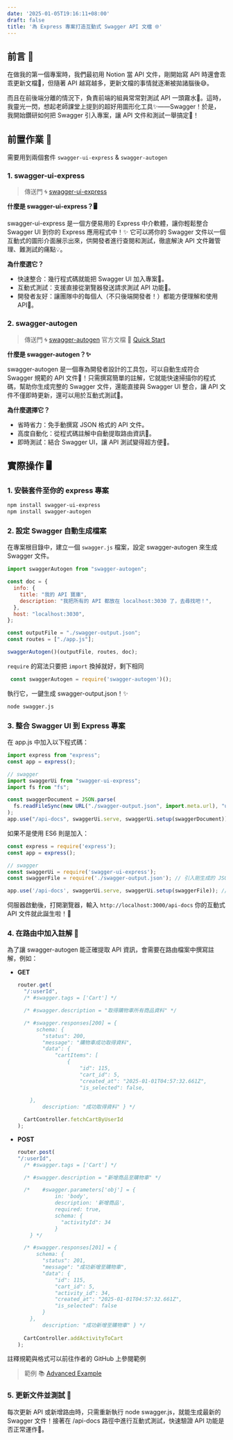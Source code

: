 ```yaml
---
date: '2025-01-05T19:16:11+08:00'
draft: false
title: '為 Express 專案打造互動式 Swagger API 文檔 🌐'
---
```

## 前言 🎤
在做我的第一個專案時，我們最初用 Notion 當 API 文件，剛開始寫 API 時還會乖乖更新文檔📄，但隨著 API 越寫越多，更新文檔的事情就逐漸被拋諸腦後😅。

而且在前後端分離的情況下，負責前端的組員常常對測試 API 一頭霧水🤔。這時，我靈光一閃，想起老師課堂上提到的超好用圖形化工具✨——Swagger！於是，我開始鑽研如何把 Swagger 引入專案，讓 API 文件和測試一舉搞定🎯！


## 前置作業 📌

需要用到兩個套件 `swagger-ui-express` & `swagger-autogen`
### 1. swagger-ui-express 
>傳送門 🌀 [swagger-ui-express](https://www.npmjs.com/package/swagger-ui-express )


**什麼是 swagger-ui-express？🖥️**

swagger-ui-express 是一個方便易用的 Express 中介軟體，讓你輕鬆整合 Swagger UI 到你的 Express 應用程式中！✨ 它可以將你的 Swagger 文件以一個互動式的圖形介面展示出來，供開發者進行查閱和測試，徹底解決 API 文件難管理、難測試的痛點💡。

**為什麼選它？**
- 快速整合：幾行程式碼就能把 Swagger UI 加入專案🔧。
- 互動式測試：支援直接從瀏覽器發送請求測試 API 功能🚀。
- 開發者友好：讓團隊中的每個人（不只後端開發者！）都能方便理解和使用 API📖。



### 2. swagger-autogen 
>傳送門 🌀 [swagger-autogen](https://www.npmjs.com/package/swagger-autogen )
>官方文檔 📄 [Quick Start](https://swagger-autogen.github.io/docs/getting-started/quick-start/)


**什麼是 swagger-autogen？✨**

swagger-autogen 是一個專為開發者設計的工具包，可以自動生成符合 Swagger 規範的 API 文件📄！只需撰寫簡單的註解，它就能快速掃描你的程式碼，幫助你生成完整的 Swagger 文件，還能直接與 Swagger UI 整合，讓 API 文件不僅即時更新，還可以用於互動式測試🚀。

**為什麼選擇它？**
- 省時省力：免手動撰寫 JSON 格式的 API 文件。
- 高度自動化：從程式碼註解中自動提取路由資訊📌。
- 即時測試：結合 Swagger UI，讓 API 測試變得超方便🔧。

## 實際操作 🖥️
### 1. 安裝套件至你的 express 專案
```bash
npm install swagger-ui-express
npm install swagger-autogen
```
    
### 2. 設定 Swagger 自動生成檔案
在專案根目錄中，建立一個 `swagger.js` 檔案，設定 swagger-autogen 來生成 Swagger 文件。

```javascript
import swaggerAutogen from "swagger-autogen";

const doc = {
  info: {
    title: "我的 API 寶庫",
    description: "我把所有的 API 都放在 localhost:3030 了，去尋找吧！",
  },
  host: "localhost:3030",
};

const outputFile = "./swagger-output.json";
const routes = ["./app.js"];

swaggerAutogen()(outputFile, routes, doc);

```

`require` 的寫法只要把 `import` 換掉就好，剩下相同
```javascript
 const swaggerAutogen = require('swagger-autogen')();
```

執行它，一鍵生成 swagger-output.json！✨
```bash
node swagger.js
```

### 3. 整合 Swagger UI 到 Express 專案
在 app.js 中加入以下程式碼：
```javascript
import express from "express";
const app = express();

// swagger
import swaggerUi from "swagger-ui-express";
import fs from "fs";

const swaggerDocument = JSON.parse(
  fs.readFileSync(new URL("./swagger-output.json", import.meta.url), "utf-8")
);
app.use("/api-docs", swaggerUi.serve, swaggerUi.setup(swaggerDocument));
```

如果不是使用 ES6 則是加入：
```javascript
const express = require('express');
const app = express();

// swagger
const swaggerUi = require('swagger-ui-express');
const swaggerFile = require('./swagger-output.json'); // 引入剛生成的 JSON 文件

app.use('/api-docs', swaggerUi.serve, swaggerUi.setup(swaggerFile)); // 路徑可自訂，例如 /docs
```

伺服器啟動後，打開瀏覽器，輸入 `http://localhost:3000/api-docs` 你的互動式 API 文件就此誕生啦！🎉

### 4. 在路由中加入註解 📜

為了讓 swagger-autogen 能正確提取 API 資訊，會需要在路由檔案中撰寫註解，例如：

- **GET**
    ```javascript
    router.get(
      "/:userId",
      /* #swagger.tags = ['Cart'] */

      /* #swagger.description = "取得購物車所有商品資料" */

      /* #swagger.responses[200] = { 
          schema: {
            "status": 200,
            "message": "購物車成功取得資料",
            "data": {
                "cartItems": [
                    {
                        "id": 115,
                        "cart_id": 5,
                        "created_at": "2025-01-01T04:57:32.661Z",
                        "is_selected": false,
                        
        },
            description: "成功取得資料" } */

      CartController.fetchCartByUserId
    );
    ```
- **POST**
    ```javascript
    router.post(
  "/:userId",
      /* #swagger.tags = ['Cart'] */

      /* #swagger.description = "新增商品至購物車" */

      /*	#swagger.parameters['obj'] = {
                in: 'body',
                description: '新增商品',
                required: true,
                schema: {
                  "activityId": 34
                }
        } */

      /* #swagger.responses[201] = {
          schema: {
            "status": 201,
            "message": "成功新增至購物車",
            "data": {
                "id": 115,
                "cart_id": 5,
                "activity_id": 34,
                "created_at": "2025-01-01T04:57:32.661Z",
                "is_selected": false
            }
        },
            description: "成功新增至購物車" } */
        
      CartController.addActivityToCart
    );

    ```
註釋規範與格式可以前往作者的 GitHub 上參閱範例
>範例 📚 [Advanced Example](https://github.com/davibaltar/example-swagger-autogen-with-router)


### 5. 更新文件並測試 🔄

每次更新 API 或新增路由時，只需重新執行 node swagger.js，就能生成最新的 Swagger 文件！接著在 /api-docs 路徑中進行互動式測試，快速驗證 API 功能是否正常運作🚀。

